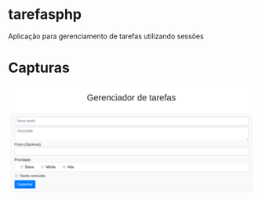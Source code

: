 # tarefasphp
Aplicação para gerenciamento de tarefas utilizando sessões

# Capturas
![image](image.png)
